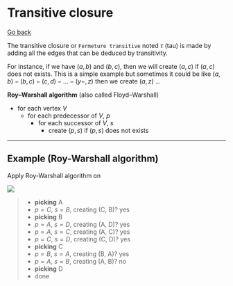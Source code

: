 # Transitive closure

[Go back](..#advanced-terminology)

The transitive closure or ``Fermeture transitive``
noted $\tau$ (tau) is made by adding all the edges that
can be deduced by transitivity.

For instance, if we have $(a,b)$ and $(b,c)$, then we will
create $(a,c)$ if $(a,c)$ does not exists. This is a simple
example but sometimes it could be like
$(a,b)-(b,c)-(c,d)-...-(y-,z)$ then we create $(a,z)$ ...

**Roy–Warshall algorithm** (also called Floyd–Warshall)

* for each vertex $V$
  * for each predecessor of $V$, $p$
    * for each successor of $V$, $s$
      * create $(p,s)$ if $(p,s)$ does not exists

<hr class="sl">

## Example (Roy-Warshall algorithm)

Apply Roy-Warshall algorithm on

![](images/tc1.png)

<blockquote class="spoiler">

* **picking** A
* $p=C$, $s=B$, creating (C, B)? yes 
* **picking** B
* $p=A$, $s=D$, creating (A, D)? yes
* $p=A$, $s=C$, creating (A, C)? yes
* $p=C$, $s=D$, creating (C, D)? yes
* **picking** C
* $p=B$, $s=A$, creating (B, A)? yes
* $p=A$, $s=B$, creating (A, B)? no
* **picking** D
* done
</blockquote>